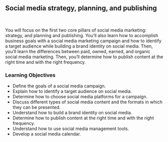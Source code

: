 ## Social media strategy, planning, and publishing

<br> 

You will focus on the first two core pillars of social media marketing: strategy, and planning and publishing. You’ll also learn how to accomplish business goals with a social media marketing campaign and how to identify a target audience while building a brand identity on social media. Then, you’ll learn the differences between paid, owned, earned, and organic social media marketing. Then, you’ll determine how to publish content at the right time and with the right frequency.

### Learning Objectives

- Define the goals of a social media campaign.
- Explain how to identify a target audience on social media.
- Determine how to choose social media platforms for a campaign.
- Discuss different types of social media content and the formats in which they can be presented.
- Understand how to build a brand identity on social media.
- Determine how to publish content at the right time and with the right frequency.
- Understand how to use social media management tools.
- Develop a social media calendar.
